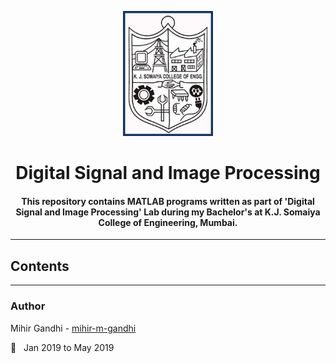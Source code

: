<p align="center">
 <img height=200px src="./kjsce.jpg" alt="KJSCE">
</p>

<h1 align="center">Digital Signal and Image Processing</h1>

<div align="center">
<h4> This repository contains MATLAB programs written as part of 'Digital Signal and Image Processing' Lab during my Bachelor's at K.J. Somaiya College of Engineering, Mumbai.</h4> 
</div>

------------------------------------------
## Contents


------------------------------------------
### Author
Mihir Gandhi - [mihir-m-gandhi](https://github.com/mihir-m-gandhi)

:date: &nbsp; Jan 2019 to May 2019

